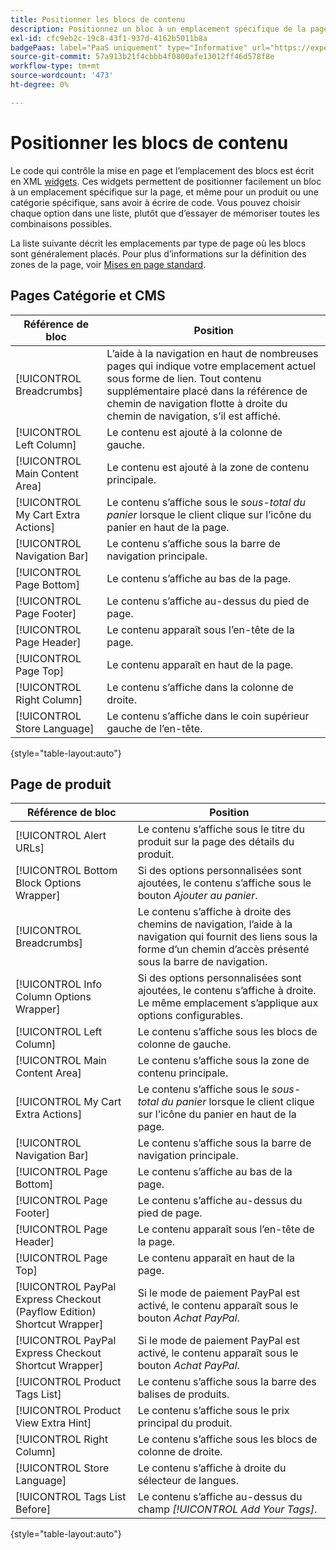 ```yaml
---
title: Positionner les blocs de contenu
description: Positionnez un bloc à un emplacement spécifique de la page, et même pour un produit ou une catégorie spécifique, sans écrire de code
exl-id: cfc9eb2c-19c8-43f1-937d-4162b5011b8a
badgePaas: label="PaaS uniquement" type="Informative" url="https://experienceleague.adobe.com/en/docs/commerce/user-guides/product-solutions" tooltip="S’applique uniquement aux projets Adobe Commerce on Cloud (infrastructure PaaS gérée par Adobe) et aux projets On-premise."
source-git-commit: 57a913b21f4cbbb4f0800afe13012ff46d578f8e
workflow-type: tm+mt
source-wordcount: '473'
ht-degree: 0%

---
```


# Positionner les blocs de contenu

Le code qui contrôle la mise en page et l’emplacement des blocs est écrit en XML [widgets](widgets.md). Ces widgets permettent de positionner facilement un bloc à un emplacement spécifique sur la page, et même pour un produit ou une catégorie spécifique, sans avoir à écrire de code. Vous pouvez choisir chaque option dans une liste, plutôt que d’essayer de mémoriser toutes les combinaisons possibles.

La liste suivante décrit les emplacements par type de page où les blocs sont généralement placés. Pour plus d’informations sur la définition des zones de la page, voir [Mises en page standard](page-layout.md#standard-page-layouts).

## Pages Catégorie et CMS

| Référence de bloc | Position |
|----------|-------- |
| [!UICONTROL Breadcrumbs] | L’aide à la navigation en haut de nombreuses pages qui indique votre emplacement actuel sous forme de lien. Tout contenu supplémentaire placé dans la référence de chemin de navigation flotte à droite du chemin de navigation, s’il est affiché. |
| [!UICONTROL Left Column] | Le contenu est ajouté à la colonne de gauche. |
| [!UICONTROL Main Content Area] | Le contenu est ajouté à la zone de contenu principale. |
| [!UICONTROL My Cart Extra Actions] | Le contenu s’affiche sous le _sous-total du panier_ lorsque le client clique sur l’icône du panier en haut de la page. |
| [!UICONTROL Navigation Bar] | Le contenu s’affiche sous la barre de navigation principale. |
| [!UICONTROL Page Bottom] | Le contenu s’affiche au bas de la page. |
| [!UICONTROL Page Footer] | Le contenu s’affiche au-dessus du pied de page. |
| [!UICONTROL Page Header] | Le contenu apparaît sous l’en-tête de la page. |
| [!UICONTROL Page Top] | Le contenu apparaît en haut de la page. |
| [!UICONTROL Right Column] | Le contenu s’affiche dans la colonne de droite. |
| [!UICONTROL Store Language] | Le contenu s’affiche dans le coin supérieur gauche de l’en-tête. |

{style="table-layout:auto"}

## Page de produit

| Référence de bloc | Position |
|----------|-------- |
| [!UICONTROL Alert URLs] | Le contenu s’affiche sous le titre du produit sur la page des détails du produit. |
| [!UICONTROL Bottom Block Options Wrapper] | Si des options personnalisées sont ajoutées, le contenu s’affiche sous le bouton _Ajouter au panier_. |
| [!UICONTROL Breadcrumbs] | Le contenu s’affiche à droite des chemins de navigation, l’aide à la navigation qui fournit des liens sous la forme d’un chemin d’accès présenté sous la barre de navigation. |
| [!UICONTROL Info Column Options Wrapper] | Si des options personnalisées sont ajoutées, le contenu s’affiche à droite. Le même emplacement s’applique aux options configurables. |
| [!UICONTROL Left Column] | Le contenu s’affiche sous les blocs de colonne de gauche. |
| [!UICONTROL Main Content Area] | Le contenu s’affiche sous la zone de contenu principale. |
| [!UICONTROL My Cart Extra Actions] | Le contenu s’affiche sous le _sous-total du panier_ lorsque le client clique sur l’icône du panier en haut de la page. |
| [!UICONTROL Navigation Bar] | Le contenu s’affiche sous la barre de navigation principale. |
| [!UICONTROL Page Bottom] | Le contenu s’affiche au bas de la page. |
| [!UICONTROL Page Footer] | Le contenu s’affiche au-dessus du pied de page. |
| [!UICONTROL Page Header] | Le contenu apparaît sous l’en-tête de la page. |
| [!UICONTROL Page Top] | Le contenu apparaît en haut de la page. |
| [!UICONTROL PayPal Express Checkout (Payflow Edition) Shortcut Wrapper] | Si le mode de paiement PayPal est activé, le contenu apparaît sous le bouton _Achat PayPal_. |
| [!UICONTROL PayPal Express Checkout Shortcut Wrapper] | Si le mode de paiement PayPal est activé, le contenu apparaît sous le bouton _Achat PayPal_. |
| [!UICONTROL Product Tags List] | Le contenu s’affiche sous la barre des balises de produits. |
| [!UICONTROL Product View Extra Hint] | Le contenu s’affiche sous le prix principal du produit. |
| [!UICONTROL Right Column] | Le contenu s’affiche sous les blocs de colonne de droite. |
| [!UICONTROL Store Language] | Le contenu s’affiche à droite du sélecteur de langues. |
| [!UICONTROL Tags List Before] | Le contenu s’affiche au-dessus du champ _[!UICONTROL Add Your Tags]_. |

{style="table-layout:auto"}
